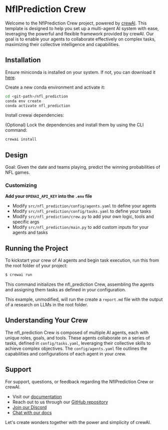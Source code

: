 # NflPrediction Crew

Welcome to the NflPrediction Crew project, powered by [crewAI](https://crewai.com). This template is designed to help you set up a multi-agent AI system with ease, leveraging the powerful and flexible framework provided by crewAI. Our goal is to enable your agents to collaborate effectively on complex tasks, maximizing their collective intelligence and capabilities.

## Installation

Ensure miniconda is installed on your system. If not, you can download it [here](https://docs.conda.io/en/latest/miniconda.html).


Create a new conda environment and activate it:

```bash
cd <git-path>/nfl_prediction
conda env create
conda activate nfl_prediction
```

Install crewai dependencies:

(Optional) Lock the dependencies and install them by using the CLI command:
```bash
crewai install
```

## Design

Goal: Given the date and teams playing, predict the winning probabilities of NFL games.


### Customizing

**Add your `OPENAI_API_KEY` into the `.env` file**

- Modify `src/nfl_prediction/config/agents.yaml` to define your agents
- Modify `src/nfl_prediction/config/tasks.yaml` to define your tasks
- Modify `src/nfl_prediction/crew.py` to add your own logic, tools and specific args
- Modify `src/nfl_prediction/main.py` to add custom inputs for your agents and tasks

## Running the Project

To kickstart your crew of AI agents and begin task execution, run this from the root folder of your project:

```bash
$ crewai run
```

This command initializes the nfl_prediction Crew, assembling the agents and assigning them tasks as defined in your configuration.

This example, unmodified, will run the create a `report.md` file with the output of a research on LLMs in the root folder.

## Understanding Your Crew

The nfl_prediction Crew is composed of multiple AI agents, each with unique roles, goals, and tools. These agents collaborate on a series of tasks, defined in `config/tasks.yaml`, leveraging their collective skills to achieve complex objectives. The `config/agents.yaml` file outlines the capabilities and configurations of each agent in your crew.

## Support

For support, questions, or feedback regarding the NflPrediction Crew or crewAI.
- Visit our [documentation](https://docs.crewai.com)
- Reach out to us through our [GitHub repository](https://github.com/joaomdmoura/crewai)
- [Join our Discord](https://discord.com/invite/X4JWnZnxPb)
- [Chat with our docs](https://chatg.pt/DWjSBZn)

Let's create wonders together with the power and simplicity of crewAI.
